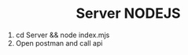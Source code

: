 <center><h1>Server NODEJS</h1></center>

1. cd Server && node index.mjs
2. Open postman and call api 
